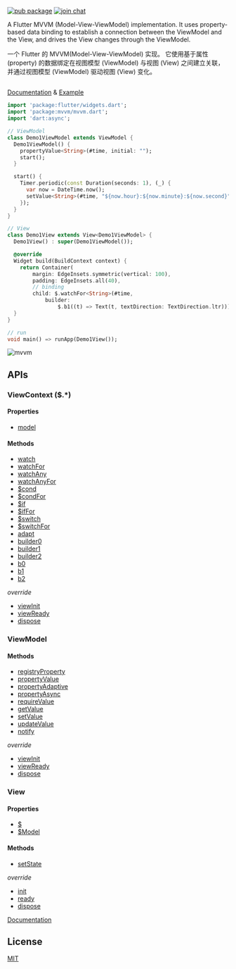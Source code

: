 
[![pub package](https://img.shields.io/pub/v/mvvm.svg)](https://pub.dev/packages/mvvm)
[![join chat](https://badges.gitter.im/unicreators/mvvm.svg)](https://gitter.im/unicreators/mvvm)



A Flutter MVVM (Model-View-ViewModel) implementation. It uses property-based data binding to establish a connection between the ViewModel and the View, and drives the View changes through the ViewModel.
  
  

一个 Flutter 的 MVVM(Model-View-ViewModel) 实现。 它使用基于属性 (property) 的数据绑定在视图模型 (ViewModel) 与视图 (View) 之间建立关联，并通过视图模型 (ViewModel) 驱动视图 (View) 变化。 
  
##   

[Documentation](https://pub.dev/documentation/mvvm/latest/mvvm/mvvm-library.html)  & [Example](./example/lib/main.dart) 


 
```dart
import 'package:flutter/widgets.dart';
import 'package:mvvm/mvvm.dart';
import 'dart:async';

// ViewModel
class Demo1ViewModel extends ViewModel {
  Demo1ViewModel() {
    propertyValue<String>(#time, initial: "");
    start();
  }

  start() {
    Timer.periodic(const Duration(seconds: 1), (_) {
      var now = DateTime.now();
      setValue<String>(#time, "${now.hour}:${now.minute}:${now.second}");
    });
  }
}

// View
class Demo1View extends View<Demo1ViewModel> {
  Demo1View() : super(Demo1ViewModel());

  @override
  Widget build(BuildContext context) {
    return Container(
        margin: EdgeInsets.symmetric(vertical: 100),
        padding: EdgeInsets.all(40),
        // binding
        child: $.watchFor<String>(#time,
            builder:
                $.b1((t) => Text(t, textDirection: TextDirection.ltr))));
  }
}

// run
void main() => runApp(Demo1View());

```


![mvvm](./img.png)


## APIs

### ViewContext ($.*)

#### Properties

* [model](./APIs.md#viewcontextmodel)

#### Methods

* [watch](./APIs.md#watch)
* [watchFor](./APIs.md#watchfor)
* [watchAny](./APIs.md#watchany)
* [watchAnyFor](./APIs.md#watchanyfor)
* [$cond](./APIs.md#cond)
* [$condFor](./APIs.md#condfor)
* [$if](./APIs.md#if)
* [$ifFor](./APIs.md#iffor)
* [$switch](./APIs.md#switch)
* [$switchFor](./APIs.md#switchfor)
* [adapt](./APIs.md#adapt)
* [builder0](./APIs.md#builder0)
* [builder1](./APIs.md#builder1)
* [builder2](./APIs.md#builder2)
* [b0](./APIs.md#b0)
* [b1](./APIs.md#b1)
* [b2](./APIs.md#b2)

*override*

* [viewInit](./APIs.md#viewcontextviewinit)
* [viewReady](./APIs.md#viewcontextviewready)
* [dispose](./APIs.md#viewcontextdispose)

### ViewModel

#### Methods

* [registryProperty](./APIs.md#registryproperty)
* [propertyValue](./APIs.md#propertyvalue)
* [propertyAdaptive](./APIs.md#propertyadaptive)
* [propertyAsync](./APIs.md#propertyasync)
* [requireValue](./APIs.md#requirevalue)
* [getValue](./APIs.md#getvalue)
* [setValue](./APIs.md#setvalue)
* [updateValue](./APIs.md#updatevalue)
* [notify](./APIs.md#notify)

*override*

* [viewInit](./APIs.md#viewmodelviewinit)
* [viewReady](./APIs.md#viewmodelviewready)
* [dispose](./APIs.md#viewmodeldispose)


### View

#### Properties

* [$](./APIs.md#viewviewcontext)
* [$Model](./APIs.md#model)

#### Methods

* [setState](./APIs.md#setstate)

*override*

* [init](./APIs.md#init)
* [ready](./APIs.md#ready)
* [dispose](./APIs.md#viewdispose)



[Documentation](https://pub.dev/documentation/mvvm/latest/mvvm/mvvm-library.html)



## License

[MIT](LICENSE)